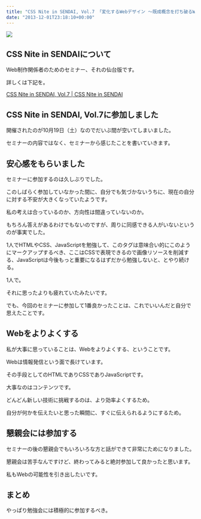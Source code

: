```yaml
---
title: "CSS Nite in SENDAI, Vol.7 「変化するWebデザイン 〜既成概念を打ち破るWeb制作のあり方を考える」に参加しました"
date: "2013-12-01T23:18:10+00:00"
---
```


![](/images/2013/12/de_20131201_css_nite.jpg)

## CSS Nite in SENDAIについて

Web制作関係者のためのセミナー、それの仙台版です。

詳しくは下記を。

[CSS Nite in SENDAI, Vol.7 | CSS Nite in SENDAI](http://cssnite-sendai.info/vol07/ "CSS Nite in SENDAI, Vol.7 | CSS Nite in SENDAI")

## CSS Nite in SENDAI, Vol.7に参加しました

開催されたのが10月19日（土）なのでだいぶ間が空いてしまいました。

セミナーの内容ではなく、セミナーから感じたことを書いていきます。

## 安心感をもらいました

セミナーに参加するのは久しぶりでした。

このしばらく参加していなかった間に、自分でも気づかないうちに、現在の自分に対する不安が大きくなっていたようです。

私の考えは合っているのか、方向性は間違っていないのか。

もちろん答えがあるわけでもないのですが、周りに同感できる人がいないというのが事実でした。

1人でHTMLやCSS、JavaScriptを勉強して、このタグは意味合い的にこのようにマークアップするべき、ここはCSSで表現できるので画像リソースを削減する、JavaScriptは今後もっと重要になるはずだから勉強しないと、とやり続ける。

1人で。

それに思ったよりも疲れていたみたいです。

でも、今回のセミナーに参加して1番良かったことは、これでいいんだと自分で思えたことです。

## Webをよりよくする

私が大事に思っていることは、Webをよりよくする、ということです。

Webは情報発信という面で長けています。

その手段としてのHTMLでありCSSでありJavaScriptです。

大事なのはコンテンツです。

どんどん新しい技術に挑戦するのは、より効率よくするため。

自分が何かを伝えたいと思った瞬間に、すぐに伝えられるようにするため。

## 懇親会には参加する

セミナーの後の懇親会でもいろいろな方と話ができて非常にためになりました。

懇親会は苦手なんですけど、終わってみると絶対参加して良かったと思います。

私もWebの可能性を引き出したいです。

## まとめ

やっぱり勉強会には積極的に参加するべき。
